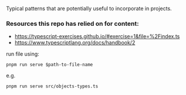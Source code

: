 Typical patterns that are potentially useful to incorporate in projects.

### Resources this repo has relied on for content:
- https://typescript-exercises.github.io/#exercise=1&file=%2Findex.ts
- https://www.typescriptlang.org/docs/handbook/2

run file using:

```
pnpm run serve $path-to-file-name
```

e.g.
```
pnpm run serve src/objects-types.ts
```
